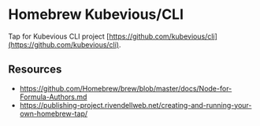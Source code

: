 # Homebrew Kubevious/CLI
Tap for Kubevious CLI project [https://github.com/kubevious/cli](https://github.com/kubevious/cli).

## Resources
- https://github.com/Homebrew/brew/blob/master/docs/Node-for-Formula-Authors.md
- https://publishing-project.rivendellweb.net/creating-and-running-your-own-homebrew-tap/